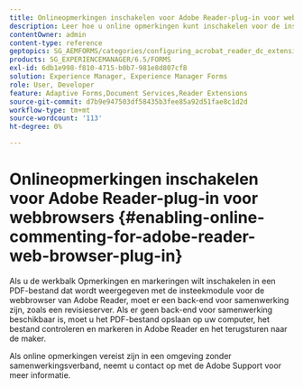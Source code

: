 ```yaml
---
title: Onlineopmerkingen inschakelen voor Adobe Reader-plug-in voor webbrowsers
description: Leer hoe u online opmerkingen kunt inschakelen voor de insteekmodule voor Adobe Reader-webbrowsers.
contentOwner: admin
content-type: reference
geptopics: SG_AEMFORMS/categories/configuring_acrobat_reader_dc_extensions
products: SG_EXPERIENCEMANAGER/6.5/FORMS
exl-id: 6db1e998-f810-4715-b0b7-981e8d807cf8
solution: Experience Manager, Experience Manager Forms
role: User, Developer
feature: Adaptive Forms,Document Services,Reader Extensions
source-git-commit: d7b9e947503df58435b3fee85a92d51fae8c1d2d
workflow-type: tm+mt
source-wordcount: '113'
ht-degree: 0%

---
```


# Onlineopmerkingen inschakelen voor Adobe Reader-plug-in voor webbrowsers {#enabling-online-commenting-for-adobe-reader-web-browser-plug-in}

Als u de werkbalk Opmerkingen en markeringen wilt inschakelen in een PDF-bestand dat wordt weergegeven met de insteekmodule voor de webbrowser van Adobe Reader, moet er een back-end voor samenwerking zijn, zoals een revisieserver. Als er geen back-end voor samenwerking beschikbaar is, moet u het PDF-bestand opslaan op uw computer, het bestand controleren en markeren in Adobe Reader en het terugsturen naar de maker.

Als online opmerkingen vereist zijn in een omgeving zonder samenwerkingsverband, neemt u contact op met de Adobe Support voor meer informatie.
